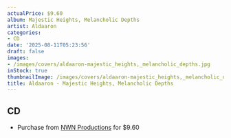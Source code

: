 ```yaml
---
actualPrice: $9.60
album: Majestic Heights, Melancholic Depths
artist: Aldaaron
categories:
- CD
date: '2025-08-11T05:23:56'
draft: false
images:
- /images/covers/aldaaron-majestic_heights,_melancholic_depths.jpg
inStock: true
thumbnailImage: /images/covers/aldaaron-majestic_heights,_melancholic_depths-thumb.jpg
title: Aldaaron - Majestic Heights, Melancholic Depths
---
```


## CD
* Purchase from [NWN Productions](http://shop.nwnprod.com/index.php?route=product/product&path=93&product_id=56390&sort=pd.name&order=ASC) for $9.60
